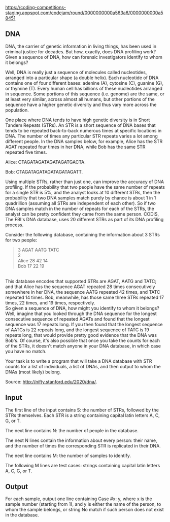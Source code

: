 https://coding-competitions-staging.appspot.com/codejam/round/0000000000a563a6/0000000000a58451 <br>
<h2> DNA </h2>
DNA, the carrier of genetic information in living things, has been used in criminal justice for decades. But how, exactly, does DNA profiling work? Given a sequence of DNA, how can forensic investigators identify to whom it belongs? <br>

Well, DNA is really just a sequence of molecules called nucleotides, arranged into a particular shape (a double helix). Each nucleotide of DNA contains one of four different bases: adenine (A), cytosine (C), guanine (G), or thymine (T). Every human cell has billions of these nucleotides arranged in sequence. Some portions of this sequence (i.e. genome) are the same, or at least very similar, across almost all humans, but other portions of the sequence have a higher genetic diversity and thus vary more across the population. <br>

One place where DNA tends to have high genetic diversity is in Short Tandem Repeats (STRs). An STR is a short sequence of DNA bases that tends to be repeated back-to-back numerous times at specific locations in DNA. The number of times any particular STR repeats varies a lot among different people. In the DNA samples below, for example, Alice has the STR AGAT repeated four times in her DNA, while Bob has the same STR repeated five times. <br>

Alice: CTAGATAGATAGATAGATGACTA. <br>

Bob: CTAGATAGATAGATAGATAGATT. <br>

Using multiple STRs, rather than just one, can improve the accuracy of DNA profiling. If the probability that two people have the same number of repeats for a single STR is 5%, and the analyst looks at 10 different STRs, then the probability that two DNA samples match purely by chance is about 1 in 1 quadrillion (assuming all STRs are independent of each other). So if two DNA samples match in the number of repeats for each of the STRs, the analyst can be pretty confident they came from the same person. CODIS, The FBI's DNA database, uses 20 different STRs as part of its DNA profiling process. <br>

Consider the following database, containing the information about 3 STRs for two people: <br>
> 3 AGAT AATG TATC <br>
> 2 <br>
> Alice 28 42 14 <br>
> Bob 17 22 19 <br>
<br>
This database encodes that supported STRs are AGAT, AATG and TATC; and that Alice has the sequence AGAT repeated 28 times consecutively somewhere in her DNA, the sequence AATG repeated 42 times, and TATC repeated 14 times. Bob, meanwhile, has those same three STRs repeated 17 times, 22 times, and 19 times, respectively. <br>
So given a sequence of DNA, how might you identify to whom it belongs? Well, imagine that you looked through the DNA sequence for the longest consecutive sequence of repeated AGATs and found that the longest sequence was 17 repeats long. If you then found that the longest sequence of AATGs is 22 repeats long, and the longest sequence of TATC is 19 repeats long, that would provide pretty good evidence that the DNA was Bob's. Of course, it's also possible that once you take the counts for each of the STRs, it doesn't match anyone in your DNA database, in which case you have no match. <br>

Your task is to write a program that will take a DNA database with STR counts for a list of individuals, a list of DNAs, and then output to whom the DNAs (most likely) belong.

Source: http://nifty.stanford.edu/2020/dna/.

<h2> Input </h2>
The first line of the input contains S: the number of STRs, followed by the STRs themselves. Each STR is a string containing capital latin letters A, C, G, or T. <br>

The next line contains N: the number of people in the database. <br>

The next N lines contain the information about every person: their name, and the number of times the corresponding STR is replicated in their DNA. <br>

The next line contains M: the number of samples to identify. <br>

The following M lines are test cases: strings containing capital latin letters A, C, G, or T. <br>

<h2> Output </h2>
For each sample, output one line containing Case #x: y, where x is the sample number (starting from 1), and y is either the name of the person, to whom the sample belongs, or string No match if such person does not exist in the database.

